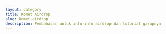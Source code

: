 ```yaml
---
layout: category
title: Komet Airdrop
slug: komet-airdrop
description: Pembahasan untuk info-info airdrop dan tutorial garapnya
---
```


